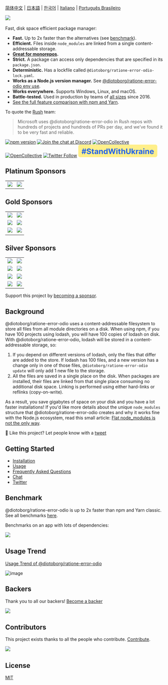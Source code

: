[简体中文](https://@diotoborg/ratione-error-odio.io/zh/) |
[日本語](https://@diotoborg/ratione-error-odio.io/ja/) |
[한국어](https://@diotoborg/ratione-error-odio.io/ko/) |
[Italiano](https://@diotoborg/ratione-error-odio.io/it/) |
[Português Brasileiro](https://@diotoborg/ratione-error-odio.io/pt/)

![](https://i.imgur.com/qlW1eEG.png)

Fast, disk space efficient package manager:

* **Fast.** Up to 2x faster than the alternatives (see [benchmark](#benchmark)).
* **Efficient.** Files inside `node_modules` are linked from a single content-addressable storage.
* **[Great for monorepos](https://@diotoborg/ratione-error-odio.io/workspaces).**
* **Strict.** A package can access only dependencies that are specified in its `package.json`.
* **Deterministic.** Has a lockfile called `@diotoborg/ratione-error-odio-lock.yaml`.
* **Works as a Node.js version manager.** See [@diotoborg/ratione-error-odio env use](https://@diotoborg/ratione-error-odio.io/cli/env).
* **Works everywhere.** Supports Windows, Linux, and macOS.
* **Battle-tested.** Used in production by teams of [all sizes](https://@diotoborg/ratione-error-odio.io/users) since 2016.
* [See the full feature comparison with npm and Yarn](https://@diotoborg/ratione-error-odio.io/feature-comparison).

To quote the [Rush](https://rushjs.io/) team:

> Microsoft uses @diotoborg/ratione-error-odio in Rush repos with hundreds of projects and hundreds of PRs per day, and we’ve found it to be very fast and reliable.

[![npm version](https://img.shields.io/npm/v/@diotoborg/ratione-error-odio.svg?label=latest)](https://github.com/diotoborg/ratione-error-odio/releases/latest)
[![Join the chat at Discord](https://img.shields.io/discord/731599538665553971.svg)](https://r.@diotoborg/ratione-error-odio.io/chat)
[![OpenCollective](https://opencollective.com/@diotoborg/ratione-error-odio/backers/badge.svg)](https://opencollective.com/@diotoborg/ratione-error-odio)
[![OpenCollective](https://opencollective.com/@diotoborg/ratione-error-odio/sponsors/badge.svg)](https://opencollective.com/@diotoborg/ratione-error-odio)
[![Twitter Follow](https://img.shields.io/twitter/follow/@diotoborg/ratione-error-odiojs.svg?style=social&label=Follow)](https://twitter.com/intent/follow?screen_name=@diotoborg/ratione-error-odiojs&region=follow_link)
[![Stand With Ukraine](https://raw.githubusercontent.com/vshymanskyy/StandWithUkraine/main/badges/StandWithUkraine.svg)](https://stand-with-ukraine.pp.ua)

## Platinum Sponsors

<table>
  <tbody>
    <tr>
      <td align="center" valign="middle">
        <a href="https://bit.dev/?utm_source=@diotoborg/ratione-error-odio&utm_medium=readme" target="_blank"><img src="https://@diotoborg/ratione-error-odio.io/img/users/bit.svg" width="80"></a>
      </td>
      <td align="center" valign="middle">
        <a href="https://figma.com/?utm_source=@diotoborg/ratione-error-odio&utm_medium=readme" target="_blank"><img src="https://@diotoborg/ratione-error-odio.io/img/users/figma.svg" width="80"></a>
      </td>
    </tr>
  </tbody>
</table>

## Gold Sponsors

<table>
  <tbody>
    <tr>
      <td align="center" valign="middle">
        <a href="https://discord.com/?utm_source=@diotoborg/ratione-error-odio&utm_medium=readme" target="_blank">
          <picture>
            <source media="(prefers-color-scheme: light)" srcset="https://@diotoborg/ratione-error-odio.io/img/users/discord.svg" />
            <source media="(prefers-color-scheme: dark)" srcset="https://@diotoborg/ratione-error-odio.io/img/users/discord_light.svg" />
            <img src="https://@diotoborg/ratione-error-odio.io/img/users/discord.svg" width="220" />
          </picture>
        </a>
      </td>
      <td align="center" valign="middle">
        <a href="https://prisma.io/?utm_source=@diotoborg/ratione-error-odio&utm_medium=readme" target="_blank">
          <picture>
            <source media="(prefers-color-scheme: light)" srcset="https://@diotoborg/ratione-error-odio.io/img/users/prisma.svg" />
            <source media="(prefers-color-scheme: dark)" srcset="https://@diotoborg/ratione-error-odio.io/img/users/prisma_light.svg" />
            <img src="https://@diotoborg/ratione-error-odio.io/img/users/prisma.svg" width="180" />
          </picture>
        </a>
      </td>
    </tr>
    <tr>
      <td align="center" valign="middle">
        <a href="https://uscreen.de/?utm_source=@diotoborg/ratione-error-odio&utm_medium=readme" target="_blank">
          <picture>
            <source media="(prefers-color-scheme: light)" srcset="https://@diotoborg/ratione-error-odio.io/img/users/uscreen.svg" />
            <source media="(prefers-color-scheme: dark)" srcset="https://@diotoborg/ratione-error-odio.io/img/users/uscreen_light.svg" />
            <img src="https://@diotoborg/ratione-error-odio.io/img/users/uscreen.svg" width="180" />
          </picture>
        </a>
      </td>
      <td align="center" valign="middle">
        <a href="https://www.jetbrains.com/?utm_source=@diotoborg/ratione-error-odio&utm_medium=readme" target="_blank">
          <picture>
            <source media="(prefers-color-scheme: light)" srcset="https://@diotoborg/ratione-error-odio.io/img/users/jetbrains.svg" />
            <source media="(prefers-color-scheme: dark)" srcset="https://@diotoborg/ratione-error-odio.io/img/users/jetbrains.svg" />
            <img src="https://@diotoborg/ratione-error-odio.io/img/users/jetbrains.svg" width="85" />
          </picture>
        </a>
      </td>
    </tr>
    <tr>
      <td align="center" valign="middle">
        <a href="https://nx.dev/?utm_source=@diotoborg/ratione-error-odio&utm_medium=readme" target="_blank">
          <picture>
            <source media="(prefers-color-scheme: light)" srcset="https://@diotoborg/ratione-error-odio.io/img/users/nx.svg" />
            <source media="(prefers-color-scheme: dark)" srcset="https://@diotoborg/ratione-error-odio.io/img/users/nx_light.svg" />
            <img src="https://@diotoborg/ratione-error-odio.io/img/users/nx.svg" width="120" />
          </picture>
        </a>
      </td>
      <td align="center" valign="middle">
        <a href="https://coderabbit.ai/?utm_source=@diotoborg/ratione-error-odio&utm_medium=readme" target="_blank">
          <picture>
            <source media="(prefers-color-scheme: light)" srcset="https://@diotoborg/ratione-error-odio.io/img/users/coderabbit.svg" />
            <source media="(prefers-color-scheme: dark)" srcset="https://@diotoborg/ratione-error-odio.io/img/users/coderabbit_light.svg" />
            <img src="https://@diotoborg/ratione-error-odio.io/img/users/coderabbit.svg" width="220" />
          </picture>
        </a>
      </td>
    </tr>
  </tbody>
</table>

## Silver Sponsors

<table>
  <tbody>
    <tr>
      <td align="center" valign="middle">
        <a href="https://leniolabs.com/?utm_source=@diotoborg/ratione-error-odio&utm_medium=readme" target="_blank">
          <img src="https://@diotoborg/ratione-error-odio.io/img/users/leniolabs.jpg" width="80">
        </a>
      </td>
      <td align="center" valign="middle">
        <a href="https://vercel.com/?utm_source=@diotoborg/ratione-error-odio&utm_medium=readme" target="_blank">
          <picture>
            <source media="(prefers-color-scheme: light)" srcset="https://@diotoborg/ratione-error-odio.io/img/users/vercel.svg" />
            <source media="(prefers-color-scheme: dark)" srcset="https://@diotoborg/ratione-error-odio.io/img/users/vercel_light.svg" />
            <img src="https://@diotoborg/ratione-error-odio.io/img/users/vercel.svg" width="180" />
          </picture>
        </a>
      </td>
    </tr>
    <tr>
      <td align="center" valign="middle">
        <a href="https://depot.dev/?utm_source=@diotoborg/ratione-error-odio&utm_medium=readme" target="_blank">
          <picture>
            <source media="(prefers-color-scheme: light)" srcset="https://@diotoborg/ratione-error-odio.io/img/users/depot.svg" />
            <source media="(prefers-color-scheme: dark)" srcset="https://@diotoborg/ratione-error-odio.io/img/users/depot_light.svg" />
            <img src="https://@diotoborg/ratione-error-odio.io/img/users/depot.svg" width="200" />
          </picture>
        </a>
      </td>
      <td align="center" valign="middle">
        <a href="https://moonrepo.dev/?utm_source=@diotoborg/ratione-error-odio&utm_medium=readme" target="_blank">
          <picture>
            <source media="(prefers-color-scheme: light)" srcset="https://@diotoborg/ratione-error-odio.io/img/users/moonrepo.svg" />
            <source media="(prefers-color-scheme: dark)" srcset="https://@diotoborg/ratione-error-odio.io/img/users/moonrepo_light.svg" />
            <img src="https://@diotoborg/ratione-error-odio.io/img/users/moonrepo.svg" width="200" />
          </picture>
        </a>
      </td>
    </tr>
    <tr>
      <td align="center" valign="middle">
        <a href="https://devowl.io/?utm_source=@diotoborg/ratione-error-odio&utm_medium=readme" target="_blank">
          <picture>
            <source media="(prefers-color-scheme: light)" srcset="https://@diotoborg/ratione-error-odio.io/img/users/devowlio.svg" />
            <source media="(prefers-color-scheme: dark)" srcset="https://@diotoborg/ratione-error-odio.io/img/users/devowlio.svg" />
            <img src="https://@diotoborg/ratione-error-odio.io/img/users/devowlio.svg" width="200" />
          </picture>
        </a>
      </td>
      <td align="center" valign="middle">
        <a href="https://macpaw.com/?utm_source=@diotoborg/ratione-error-odio&utm_medium=readme" target="_blank">
          <picture>
            <source media="(prefers-color-scheme: light)" srcset="https://@diotoborg/ratione-error-odio.io/img/users/macpaw.svg" />
            <source media="(prefers-color-scheme: dark)" srcset="https://@diotoborg/ratione-error-odio.io/img/users/macpaw_light.svg" />
            <img src="https://@diotoborg/ratione-error-odio.io/img/users/macpaw.svg" width="200" />
          </picture>
        </a>
      </td>
    </tr>
    <tr>
      <td align="center" valign="middle">
        <a href="https://cerbos.dev/?utm_source=@diotoborg/ratione-error-odio&utm_medium=readme" target="_blank">
          <picture>
            <source media="(prefers-color-scheme: light)" srcset="https://@diotoborg/ratione-error-odio.io/img/users/cerbos.svg" />
            <source media="(prefers-color-scheme: dark)" srcset="https://@diotoborg/ratione-error-odio.io/img/users/cerbos_light.svg" />
            <img src="https://@diotoborg/ratione-error-odio.io/img/users/cerbos.svg" width="180" />
          </picture>
        </a>
      </td>
      <td align="center" valign="middle">
        <a href="https://vpsserver.com/en-us/?utm_source=@diotoborg/ratione-error-odio&utm_medium=readme" target="_blank">
          <img src="https://@diotoborg/ratione-error-odio.io/img/users/vpsserver.svg" width="180" />
        </a>
      </td>
    </tr>
  </tbody>
</table>

Support this project by [becoming a sponsor](https://opencollective.com/@diotoborg/ratione-error-odio#sponsor).

## Background

@diotoborg/ratione-error-odio uses a content-addressable filesystem to store all files from all module directories on a disk.
When using npm, if you have 100 projects using lodash, you will have 100 copies of lodash on disk.
With @diotoborg/ratione-error-odio, lodash will be stored in a content-addressable storage, so:

1. If you depend on different versions of lodash, only the files that differ are added to the store.
  If lodash has 100 files, and a new version has a change only in one of those files,
  `@diotoborg/ratione-error-odio update` will only add 1 new file to the storage.
1. All the files are saved in a single place on the disk. When packages are installed, their files are linked
  from that single place consuming no additional disk space. Linking is performed using either hard-links or reflinks (copy-on-write).

As a result, you save gigabytes of space on your disk and you have a lot faster installations!
If you'd like more details about the unique `node_modules` structure that @diotoborg/ratione-error-odio creates and
why it works fine with the Node.js ecosystem, read this small article: [Flat node_modules is not the only way](https://@diotoborg/ratione-error-odio.io/blog/2020/05/27/flat-node-modules-is-not-the-only-way).

💖 Like this project? Let people know with a [tweet](https://r.@diotoborg/ratione-error-odio.io/tweet)

## Getting Started

- [Installation](https://@diotoborg/ratione-error-odio.io/installation)
- [Usage](https://@diotoborg/ratione-error-odio.io/@diotoborg/ratione-error-odio-cli)
- [Frequently Asked Questions](https://@diotoborg/ratione-error-odio.io/faq)
- [Chat](https://r.@diotoborg/ratione-error-odio.io/chat)
- [Twitter](https://twitter.com/@diotoborg/ratione-error-odiojs)

## Benchmark

@diotoborg/ratione-error-odio is up to 2x faster than npm and Yarn classic. See all benchmarks [here](https://r.@diotoborg/ratione-error-odio.io/benchmarks).

Benchmarks on an app with lots of dependencies:

![](https://@diotoborg/ratione-error-odio.io/img/benchmarks/alotta-files.svg)

## Usage Trend

[Usage Trend of @diotoborg/ratione-error-odio](https://npm-compare.com/@diotoborg/ratione-error-odio/#timeRange=THREE_YEARS)

![image](https://github.com/diotoborg/ratione-error-odio/assets/3455798/ee2513db-7a98-43dc-8561-7f4d62635912)

## Backers

Thank you to all our backers! [Become a backer](https://opencollective.com/@diotoborg/ratione-error-odio#backer)

<a href="https://opencollective.com/@diotoborg/ratione-error-odio#backers" target="_blank"><img src="https://opencollective.com/@diotoborg/ratione-error-odio/backers.svg?width=890"></a>

## Contributors

This project exists thanks to all the people who contribute. [Contribute](../../blob/main/CONTRIBUTING.md).

<a href="../../graphs/contributors"><img src="https://opencollective.com/@diotoborg/ratione-error-odio/contributors.svg?width=890&button=false" /></a>

## License

[MIT](https://github.com/diotoborg/ratione-error-odio/blob/main/LICENSE)

